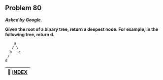 ## Problem 80

***Asked by Google.***

**Given the root of a binary tree, return a deepest node. For example, in the following tree, return d.**
```
    a
   / \
  b   c
 /
d
```

|**:file_folder: [INDEX](https://github.com/theInvincible/Daily-Coding-Problem/blob/master/Collection/INDEX.md)**|
|----------------------------------------------------------------------------------------------------------------|
